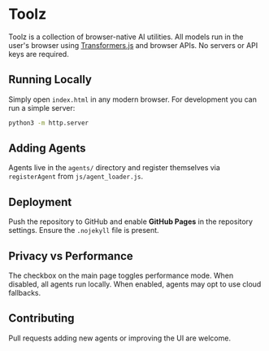 # Toolz

Toolz is a collection of browser-native AI utilities. All models run in the user's browser using [Transformers.js](https://github.com/xenova/transformers.js) and browser APIs. No servers or API keys are required.

## Running Locally

Simply open `index.html` in any modern browser. For development you can run a simple server:

```bash
python3 -m http.server
```

## Adding Agents

Agents live in the `agents/` directory and register themselves via `registerAgent` from `js/agent_loader.js`.

## Deployment

Push the repository to GitHub and enable **GitHub Pages** in the repository settings. Ensure the `.nojekyll` file is present.

## Privacy vs Performance

The checkbox on the main page toggles performance mode. When disabled, all agents run locally. When enabled, agents may opt to use cloud fallbacks.

## Contributing

Pull requests adding new agents or improving the UI are welcome.
